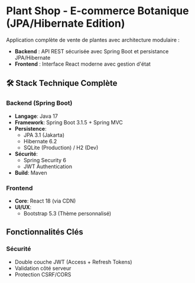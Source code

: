 # Plant Shop - E-commerce Botanique (JPA/Hibernate Edition)

Application complète de vente de plantes avec architecture modulaire :
- **Backend** : API REST sécurisée avec Spring Boot et persistance JPA/Hibernate
- **Frontend** : Interface React moderne avec gestion d'état

## 🛠 Stack Technique Complète

### Backend (Spring Boot)
- **Langage**: Java 17
- **Framework**: Spring Boot 3.1.5 + Spring MVC
- **Persistence**:
  - JPA 3.1 (Jakarta)
  - Hibernate 6.2
  - SQLite (Production) / H2 (Dev)
- **Sécurité**:
  - Spring Security 6
  - JWT Authentication
- **Build**: Maven

### Frontend
- **Core**: React 18 (via CDN)
- **UI/UX**:
  - Bootstrap 5.3 (Thème personnalisé)

## Fonctionnalités Clés

### Sécurité
- Double couche JWT (Access + Refresh Tokens)
- Validation côté serveur
- Protection CSRF/CORS
